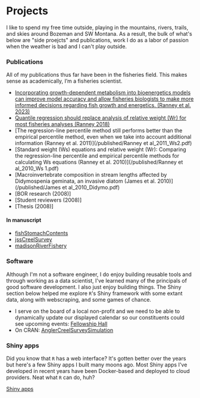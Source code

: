 Projects 
========

I like to spend my free time outside, playing in the mountains, rivers, trails, and skies around Bozeman and SW Montana. As a result, the bulk of what's below are "side proejcts" and publications, work I do as a labor of passion when the weather is bad and I can't play outside.

### Publications

All of my publications thus far have been in the fisheries field. This makes sense as academically, I’m a fisheries scientist.

* [Incorporating growth-dependent metabolism into bioenergetics models can improve model accuracy and allow fisheries biologists to make more informed decisions regarding fish growth and energetics. (Ranney et al. 2023)](https://cdnsciencepub.com/doi/abs/10.1139/cjz-2023-0047)
* [Quantile regression should replace analysis of relative weight (Wr) for most fisheries analyses (Ranney 2018)](/waeQuantiles)
* [The regression-line percentile method still performs better than the empirical percentile method, even when we take into account additional information (Ranney et al. 2011)](/published/Ranney et al_2011_Ws2.pdf)
* [Standard weight (Ws) equations and relative weight (Wr): Comparing the regression-line percentile and empirical percentile methods for calculating Ws equations (Ranney et al. 2010)](/published/Ranney et al_2010_Ws 1.pdf) 
* [Macroinvertebrate composition in stream lengths affected by Didymospenia geminata, an invasive diatom (James et al. 2010)](/published/James et al_2010_Didymo.pdf)
* [BOR research (2008)]
* [Student reviewers (2008)]
* [Thesis (2008)]

#### In manuscript

* [fishStomachContents](/fishStomachContents)
* [jssCreelSurvey](/jssCreelSurvey)
* [madisonRiverFishery](/madison_river_fisheries)

### Software

Although I'm not a software engineer, I do enjoy building reusable tools and through working as a data scientist, I've learned many of the principals of good software development. I also just enjoy building things. The Shiny section below helped me explore `R`'s Shiny framework with some extant data, along with webscraping, and some games of chance.

* I serve on the board of a local non-profit and we need to be able to dynamically update our displayed calendar so our constituents could see upcoming events: [Fellowship Hall](/fh)
* On CRAN: [AnglerCreelSurveySimulation](/AnglerCreelSurveySimulation)

### Shiny apps

Did you know that `R` has a web interface? It's gotten better over the years but here's a few Shiny apps I built many moons ago. Most Shiny apps I've developed in recent years have been Docker-based and deployed to cloud providers. Neat what `R` can do, huh?

[Shiny apps](/shinyApps)
